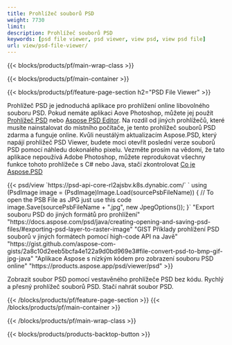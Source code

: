```yaml
---
title: Prohlížeč souborů PSD
weight: 7730
limit: 
description: Prohlížeč souborů PSD
keywords: [psd file viewer, psd viewer, view psd, view psd file]
url: view/psd-file-viewer/
---
```


{{< blocks/products/pf/main-wrap-class >}}

{{< blocks/products/pf/main-container >}}

{{< blocks/products/pf/feature-page-section h2="PSD File Viewer" >}}
<p>Prohlížeč PSD je jednoduchá aplikace pro prohlížení online libovolného souboru PSD. Pokud nemáte aplikaci Aove Photoshop, můžete jej použít <a href="/psd/view/psd-file-viewer">Prohlížeč PSD</a> nebo <a href="https://products.aspose.app/psd/editor">Aspose PSD Editor</a>. Na rozdíl od jiných prohlížečů, které musíte nainstalovat do místního počítače, je tento prohlížeč souborů PSD zdarma a funguje online. Kvůli neustálým aktualizacím Aspose.PSD, který napájí prohlížeč PSD Viewer, budete moci otevřít poslední verze souborů PSD pomocí náhledu dokonalého pixelu. Vezměte prosím na vědomí, že tato aplikace nepoužívá Adobe Photoshop, můžete reprodukovat všechny funkce tohoto prohlížeče s C# nebo Java, stačí zkontrolovat <a href="https://products.aspose.com/psd">Co je Aspose.PSD</a></p>
{{< psd/view `https://psd-api-core-rl2ajsbv.k8s.dynabic.com/` 
`    using (PsdImage image = (PsdImage)Image.Load(sourcePsbFileName))
    {
	    // To open the PSB File as JPG just use this code
        image.Save(sourcePsbFileName + ".jpg",  new JpegOptions());
    }` 
"Export souboru PSD do jiných formátů pro prohlížení" "https://docs.aspose.com/psd/java/creating-opening-and-saving-psd-files/#exporting-psd-layer-to-raster-image" 
"GIST Příklady prohlížení PSD souborů v jiných formátech pomocí high-code API na Javě" "https://gist.github.com/aspose-com-gists/2a8c10d2eeb5bcfa4e122a9d0bd969e3#file-convert-psd-to-bmp-gif-jpg-java" 
"Aplikace Aspose s nízkým kódem pro zobrazení souboru PSD online" "https://products.aspose.app/psd/viewer/psd" >}}
<p>Zobrazit soubor PSD pomocí vestavěného prohlížeče PSD bez kódu. Rychlý a přesný prohlížeč souborů PSD. Stačí nahrát soubor PSD.</p>
{{< /blocks/products/pf/feature-page-section >}}
{{< /blocks/products/pf/main-container >}}


{{< /blocks/products/pf/main-wrap-class >}}

{{< blocks/products/products-backtop-button >}}

